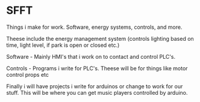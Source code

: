 # SFFT
Things i make for work. Software, energy systems, controls, and more.

Theese include the energy management system (controls lighting based on time, light level, if park is open or closed etc.)

Software - Mainly HMI's that i work on to contact and control PLC's.

Controls - Programs i write for PLC's. Theese will be for things like motor control props etc

Finally i will have projects i write for arduinos or change to work for our stuff. This will be where you can get music players controlled by arduino.